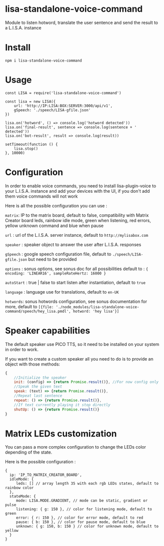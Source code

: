 # lisa-standalone-voice-command
Module to listen hotword, translate the user sentence and send the result to a L.I.S.A. instance

# Install

`npm i lisa-standalone-voice-command` 

# Usage

```
const LISA = require('lisa-standalone-voice-command')

const lisa = new LISA({
    url: 'http://IP:LISA:BOX:SERVER:3000/api/v1',
    gSpeech: './speech/LISA-gfile.json'
})

lisa.on('hotword', () => console.log('hotword detected'))
lisa.on('final-result', sentence => console.log(sentence + ' detected'))
lisa.on('bot-result', result => console.log(result))

setTimeout(function () {
    lisa.stop()
}, 10000)
```

# Configuration

In order to enable voice commands, you need to install lisa-plugin-voice to your L.I.S.A. instance and add your devices with the UI, if you don't add them voice commands will not work

Here is all the possible configuration you can use :
 
 `matrix`: IP to the matrix board, default to false, compatibility with Matrix Creator board leds, rainbow idle mode, green when listening, red errors, yellow unknown command and blue when pause
 
 `url` : url of the L.I.S.A. server instance, default to `http://mylisabox.com`
 
 `speaker` : speaker object to answer the user after L.I.S.A. responses
 
 `gSpeech` : google speech configuration file, default to `./speech/LISA-gfile.json` but need to be provided
 
 `options` : sonus options, see sonus doc for all possibilities default to : `{
                 encoding: 'LINEAR16',
                 sampleRateHertz: 16000
             }`
             
 `autoStart` : true | false to start listen after instantiation, default to `true` 
             
 `language` : language use for translations, default to `en-UK`
 
 `hotwords`: sonus hotwords configuration, see sonus documentation for more, default to `[{file: './node_modules/lisa-standalone-voice-command/speech/hey_lisa.pmdl', hotword: 'hey lisa'}]`

# Speaker capabilities
The default speaker use PICO TTS, so it need to be installed on your system in order to work.

If you want to create a custom speaker all you need to do is to provide an object with those methods: 
```js 
{
    //Initialize the speaker
    init: (config) => {return Promise.result()}, //For now config only have the 'language' field
    //Speak the given text
    speak: (text) => {return Promise.result()},
    //Repeat last sentence
    repeat: () => {return Promise.result()},
    //If text currently playing it stop directly
    shutUp: () => {return Promise.result()}
}
```

# Matrix LEDs customization

You can pass a more complex configuration to change the LEDs color depending of the state.

Here is the possible configuration :
```
{
  ip: 'IP_TO_MATRIX_CREATOR_BOARD',
  idleMode: {
     leds: [] // array length 35 with each rgb LEDs states, default to rainbow color
  },
  stateMode: {
     mode: LISA.MODE.GRADIENT, // mode can be static, gradient or pulse
     listening: { g: 150 }, // color for listening mode, default to green
     error: { r: 150 }, // color for error mode, default to red
     pause: { b: 150 }, // color for pause mode, default to blue
     unknown: { g: 150, b: 150 } // color for unknown mode, default to yellow
  }
}
```
